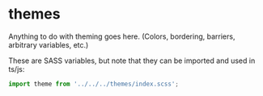 # themes

Anything to do with theming goes here. (Colors, bordering, barriers,
arbitrary variables, etc.)

These are SASS variables, but note that they can be imported and used in
ts/js:

```typescript
import theme from '../../../themes/index.scss';
```
